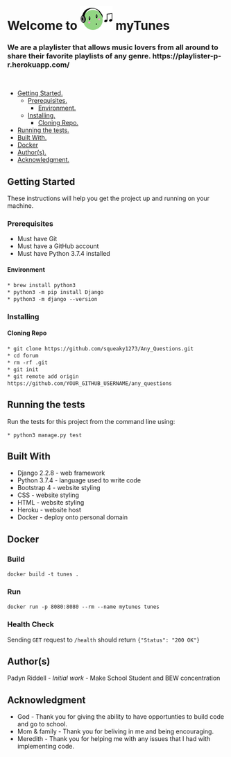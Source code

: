 <!-- # Playlister
https://github.com/squeaky1273/Playlister/blob/master/proposal.md
<br> -->
# Welcome to <img src=https://raw.githubusercontent.com/squeaky1273/Playlister/master/playlist/static/playlist/logo.png width="75"> myTunes 
<h3>We are a playlister that allows music lovers from all around to share their favorite playlists of any genre. https://playlister-p-r.herokuapp.com/ </h3>
<br>

* [ Getting Started. ](#start)
    * [ Prerequisites. ](#pre)
        * [ Environment. ](#env)
    * [ Installing. ](#install)
        * [ Cloning Repo. ](#clone)
* [ Running the tests. ](#test)
* [ Built With. ](#built)
* [ Docker ](#docker)
* [ Author(s). ](#author(s))
* [ Acknowledgment. ](#credit)

<a name="start"></a>
## Getting Started

These instructions will help you get the project up and running on your machine.

<a name="pre"></a>
<h3>Prerequisites</h3>

* Must have Git
* Must have a GitHub account
* Must have Python 3.7.4 installed

<a name="env"></a>
<h4>Environment</h4>

    * brew install python3
    * python3 -m pip install Django
    * python3 -m django --version

<a name="install"></a>
<h3>Installing</h3>

<a name="clone"></a>
<h4>Cloning Repo</h4>

    * git clone https://github.com/squeaky1273/Any_Questions.git
    * cd forum
    * rm -rf .git
    * git init
    * git remote add origin https://github.com/YOUR_GITHUB_USERNAME/any_questions

<a name="test"></a>
## Running the tests

Run the tests for this project from the command line using:

    * python3 manage.py test

<a name="built"></a>
## Built With

* Django 2.2.8 - web framework
* Python 3.7.4 - language used to write code
* Bootstrap 4 - website styling
* CSS -  website styling
* HTML - website styling
* Heroku - website host
* Docker - deploy onto personal domain

<a name="docker"></a>
## Docker

### Build
```
docker build -t tunes .
```
### Run
```
docker run -p 8080:8080 --rm --name mytunes tunes
```
### Health Check
Sending ```GET``` request to ```/health``` should return ```{"Status": "200 OK"}```


<a name="author(s)"></a>
## Author(s)

Padyn Riddell - <i>Initial work</i> - Make School Student and BEW concentration

<a name="credit"></a>
## Acknowledgment

* God - Thank you for giving the ability to have opportunties to build code and go to school.
* Mom & family - Thank you for beliving in me and being encouraging.
* Meredith - Thank you for helping me with any issues that I had with implementing code.
 